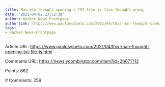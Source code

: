 ```yaml
---
title: Man who thought opening a TXT file is fine thought wrong
date: "2021-04-02 23:52:38"
author: Hacker News Frontpage
authorlink: https://www.paulosyibelo.com/2021/04/this-man-thought-opening-txt-file-is.html
tags:
- Hacker-News-Frontpage
---
```


<p>Article URL: <a href="https://www.paulosyibelo.com/2021/04/this-man-thought-opening-txt-file-is.html">https://www.paulosyibelo.com/2021/04/this-man-thought-opening-txt-file-is.html</a></p>
<p>Comments URL: <a href="https://news.ycombinator.com/item?id=26677112">https://news.ycombinator.com/item?id=26677112</a></p>
<p>Points: 862</p>
<p># Comments: 259</p>
